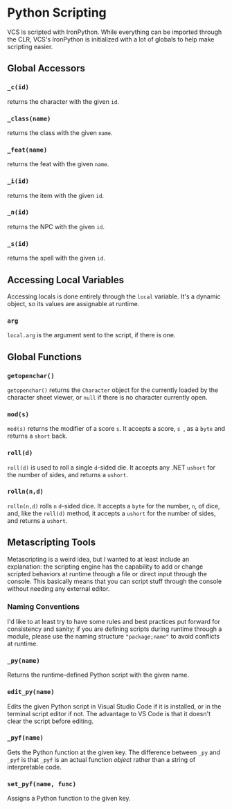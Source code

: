 # Python Scripting
VCS is scripted with IronPython. While everything can be imported through the CLR, VCS's IronPython is initialized with a lot of globals to help make scripting easier.

## Global Accessors

### `_c(id)`

returns the character with the given `id`.

### `_class(name)`

returns the class with the given `name`.

### `_feat(name)`

returns the feat with the given `name`.

### `_i(id)`

returns the item with the given `id`.

### `_n(id)`

returns the NPC with the given `id`.

### `_s(id)`

returns the spell with the given `id`.

## Accessing Local Variables

Accessing locals is done entirely through the `local` variable. It's a dynamic object, so its values are assignable at runtime.

### `arg`

`local.arg` is the argument sent to the script, if there is one.

## Global Functions

### `getopenchar()`

`getopenchar()` returns the `Character` object for the currently loaded by the character sheet viewer, or `null` if there is no character currently open.

### `mod(s)`

`mod(s)` returns the modifier of a score `s`. It accepts a score, `s `, as a `byte` and returns a `short` back.

### `roll(d)`
`roll(d)` is used to roll a single `d`-sided die. It accepts any .NET `ushort` for the number of sides, and returns a `ushort`.

### `rolln(n,d)`
`rolln(n,d)` rolls `n` `d`-sided dice. It accepts a `byte` for the number, `n`, of dice, and, like the `roll(d)` method, it accepts a `ushort` for the number of sides, and returns a `ushort`.

## Metascripting Tools

Metascripting is a weird idea, but I wanted to at least include an explanation: the scripting engine has the capability to add or change scripted behaviors at runtime through a file or direct input through the console. This basically means that you can script stuff through the console without needing any external editor.

### Naming Conventions

I'd like to at least try to have some rules and best practices put forward for consistency and sanity; if you are defining scripts during runtime through a module, please use the naming structure `"package;name"` to avoid conflicts at runtime.

### `_py(name)`

Returns the runtime-defined Python script with the given name. 

### `edit_py(name)`

Edits the given Python script in Visual Studio Code if it is installed, or in the terminal script editor if not. The advantage to VS Code is that it doesn't clear the script before editing.

### `_pyf(name)`

Gets the Python function at the given key. The difference between `_py` and `_pyf` is that `_pyf` is an actual function *object* rather than a string of interpretable code.

### `set_pyf(name, func)`

Assigns a Python function to the given key.